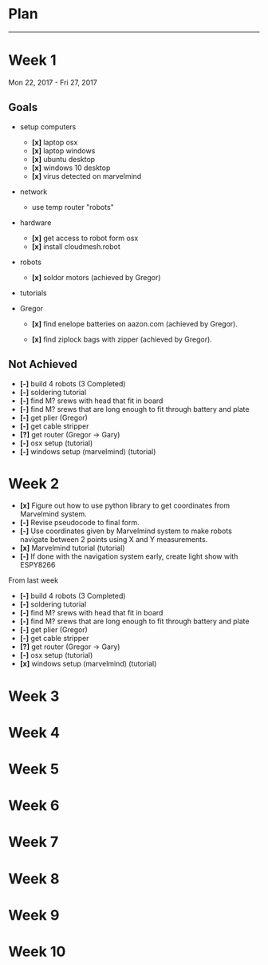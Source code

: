 # Plan

-----
# Week 1

Mon 22, 2017 - Fri 27, 2017

## Goals

* setup computers
	
	* **[x]** laptop osx
	* **[x]** laptop windows
	* **[x]** ubuntu desktop
	* **[x]** windows 10 desktop
	* **[x]** virus detected on marvelmind
	
	
* network

	* use temp router "robots"
	
* hardware

	* **[x]** get access to robot form osx
	* **[x]** install cloudmesh.robot
	
* robots

	* **[x]** soldor motors (achieved by Gregor)	
	
* tutorials

* Gregor

	* **[x]** find enelope batteries on aazon.com (achieved by Gregor).

	* **[x]** find ziplock bags with zipper (achieved by Gregor).

	



## Not Achieved

* **[-]** build 4 robots (3 Completed)
* **[-]** soldering tutorial
* **[-]** find M? srews with head that fit in board
* **[-]** find M? srews that are long enough to fit through battery and plate
* **[-]** get plier (Gregor)
* **[-]** get cable stripper
* **[?]** get router (Gregor -> Gary)
* **[-]** osx setup (tutorial)
* **[-]** windows setup (marvelmind) (tutorial)

# Week 2

* **[x]** Figure out how to use python library to get coordinates from Marvelmind system.
* **[-]** Revise pseudocode to final form.
* **[-]** Use coordinates given by Marvelmind system to make robots navigate between 2 points using X and Y measurements.
* **[x]** Marvelmind tutorial (tutorial)
* **[-]** If done with the navigation system early, create light show with ESPY8266
 
From last week

* **[-]** build 4 robots (3 Completed)
* **[-]** soldering tutorial
* **[-]** find M? srews with head that fit in board
* **[-]** find M? srews that are long enough to fit through battery and plate
* **[-]** get plier (Gregor)
* **[-]** get cable stripper
* **[?]** get router (Gregor -> Gary)
* **[-]** osx setup (tutorial)
* **[x]** windows setup (marvelmind) (tutorial)

# Week 3

# Week 4

# Week 5

# Week 6

# Week 7

# Week 8

# Week 9

# Week 10







